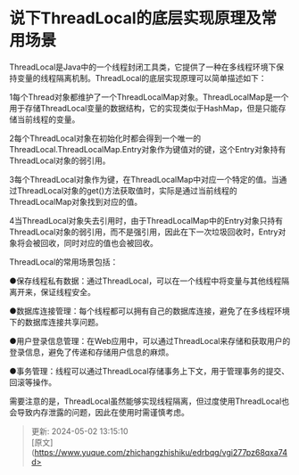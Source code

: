 # 说下ThreadLocal的底层实现原理及常用场景

ThreadLocal是Java中的一个线程封闭工具类，它提供了一种在多线程环境下保持变量的线程隔离机制。ThreadLocal的底层实现原理可以简单描述如下：

1每个Thread对象都维护了一个ThreadLocalMap对象。ThreadLocalMap是一个用于存储ThreadLocal变量的数据结构，它的实现类似于HashMap，但是只能存储当前线程的变量。

2每个ThreadLocal对象在初始化时都会得到一个唯一的ThreadLocal.ThreadLocalMap.Entry对象作为键值对的键，这个Entry对象持有ThreadLocal对象的弱引用。

3每个ThreadLocal对象作为键，在ThreadLocalMap中对应一个特定的值。当通过ThreadLocal对象的get()方法获取值时，实际是通过当前线程的ThreadLocalMap对象找到对应的值。

4当ThreadLocal对象失去引用时，由于ThreadLocalMap中的Entry对象只持有ThreadLocal对象的弱引用，而不是强引用，因此在下一次垃圾回收时，Entry对象将会被回收，同时对应的值也会被回收。

ThreadLocal的常用场景包括：

●保存线程私有数据：通过ThreadLocal，可以在一个线程中将变量与其他线程隔离开来，保证线程安全。

●数据库连接管理：每个线程都可以拥有自己的数据库连接，避免了在多线程环境下的数据库连接共享问题。

●用户登录信息管理：在Web应用中，可以通过ThreadLocal来存储和获取用户的登录信息，避免了传递和存储用户信息的麻烦。

●事务管理：线程可以通过ThreadLocal存储事务上下文，用于管理事务的提交、回滚等操作。

需要注意的是，ThreadLocal虽然能够实现线程隔离，但过度使用ThreadLocal也会导致内存泄露的问题，因此在使用时需谨慎考虑。



> 更新: 2024-05-02 13:15:10  
> [原文](https://www.yuque.com/zhichangzhishiku/edrbqg/vgi277pz68qxa74d>